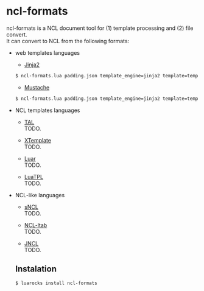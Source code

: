 # ncl-formats

ncl-formats is a NCL document tool for (1) template processing and (2) file convert.  
It can convert to NCL from the following formats:

* web templates languages
  * [Jinja2](http://jinja.pocoo.org)  
  ```bash
  $ ncl-formats.lua padding.json template_engine=jinja2 template=template.j2 
  ```

  * [Mustache](https://mustache.github.io/)  
  ```bash
  $ ncl-formats.lua padding.json template_engine=jinja2 template=template.mustache
  ```

* NCL templates languages
  * [TAL](https://github.com/TeleMidia/tal-processor)    
  TODO. 
  
  * [XTemplate](https://github.com/joeldossantos/aXT)  
  TODO. 
  
  * [Luar](https://code.google.com/archive/p/luar-template-engine/)  
  TODO.
  
  * [LuaTPL](https://github.com/robertogerson/luatpl)  
  TODO.
  
* NCL-like languages
  * [sNCL](https://github.com/lucastercas/sncl)  
  TODO.
  
  * [NCL-ltab](http://www.telemidia.puc-rio.br/files/biblio/2018_09_dodsworth.pdf)  
  TODO.
  
  * [JNCL](http://www.midiacom.uff.br/~caleb/jns/)  
  TODO.
  
  
  ## Instalation
  
  
  ```bash
  $ luarocks install ncl-formats
  ```

